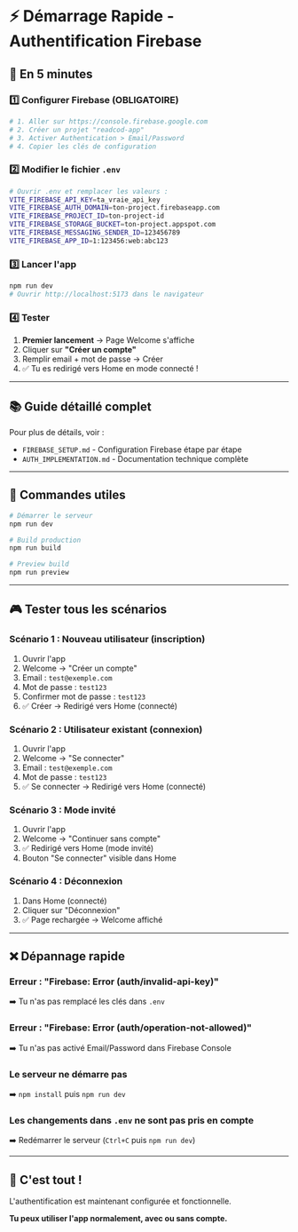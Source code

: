 # ⚡ Démarrage Rapide - Authentification Firebase

## 🎯 En 5 minutes

### 1️⃣ Configurer Firebase (OBLIGATOIRE)

```bash
# 1. Aller sur https://console.firebase.google.com
# 2. Créer un projet "readcod-app"
# 3. Activer Authentication > Email/Password
# 4. Copier les clés de configuration
```

### 2️⃣ Modifier le fichier `.env`

```bash
# Ouvrir .env et remplacer les valeurs :
VITE_FIREBASE_API_KEY=ta_vraie_api_key
VITE_FIREBASE_AUTH_DOMAIN=ton-project.firebaseapp.com
VITE_FIREBASE_PROJECT_ID=ton-project-id
VITE_FIREBASE_STORAGE_BUCKET=ton-project.appspot.com
VITE_FIREBASE_MESSAGING_SENDER_ID=123456789
VITE_FIREBASE_APP_ID=1:123456:web:abc123
```

### 3️⃣ Lancer l'app

```bash
npm run dev
# Ouvrir http://localhost:5173 dans le navigateur
```

### 4️⃣ Tester

1. **Premier lancement** → Page Welcome s'affiche
2. Cliquer sur **"Créer un compte"**
3. Remplir email + mot de passe → Créer
4. ✅ Tu es redirigé vers Home en mode connecté !

---

## 📚 Guide détaillé complet

Pour plus de détails, voir :
- `FIREBASE_SETUP.md` - Configuration Firebase étape par étape
- `AUTH_IMPLEMENTATION.md` - Documentation technique complète

---

## 🔧 Commandes utiles

```bash
# Démarrer le serveur
npm run dev

# Build production
npm run build

# Preview build
npm run preview
```

---

## 🎮 Tester tous les scénarios

### Scénario 1 : Nouveau utilisateur (inscription)
1. Ouvrir l'app
2. Welcome → "Créer un compte"
3. Email : `test@exemple.com`
4. Mot de passe : `test123`
5. Confirmer mot de passe : `test123`
6. ✅ Créer → Redirigé vers Home (connecté)

### Scénario 2 : Utilisateur existant (connexion)
1. Ouvrir l'app
2. Welcome → "Se connecter"
3. Email : `test@exemple.com`
4. Mot de passe : `test123`
5. ✅ Se connecter → Redirigé vers Home (connecté)

### Scénario 3 : Mode invité
1. Ouvrir l'app
2. Welcome → "Continuer sans compte"
3. ✅ Redirigé vers Home (mode invité)
4. Bouton "Se connecter" visible dans Home

### Scénario 4 : Déconnexion
1. Dans Home (connecté)
2. Cliquer sur "Déconnexion"
3. ✅ Page rechargée → Welcome affiché

---

## ❌ Dépannage rapide

### Erreur : "Firebase: Error (auth/invalid-api-key)"
➡️ Tu n'as pas remplacé les clés dans `.env`

### Erreur : "Firebase: Error (auth/operation-not-allowed)"
➡️ Tu n'as pas activé Email/Password dans Firebase Console

### Le serveur ne démarre pas
➡️ `npm install` puis `npm run dev`

### Les changements dans `.env` ne sont pas pris en compte
➡️ Redémarrer le serveur (`Ctrl+C` puis `npm run dev`)

---

## 🚀 C'est tout !

L'authentification est maintenant configurée et fonctionnelle.

**Tu peux utiliser l'app normalement, avec ou sans compte.**

